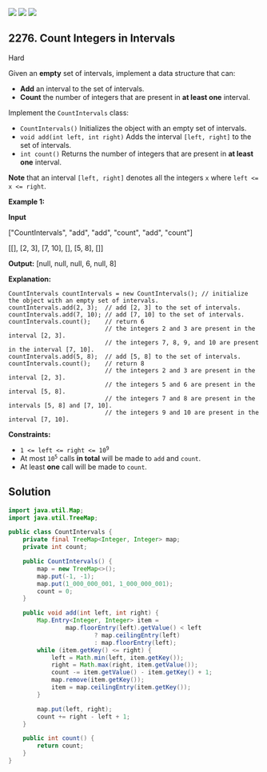 [![](https://img.shields.io/github/stars/javadev/LeetCode-in-Java?label=Stars&style=flat-square)](https://github.com/javadev/LeetCode-in-Java)
[![](https://img.shields.io/github/forks/javadev/LeetCode-in-Java?label=Fork%20me%20on%20GitHub%20&style=flat-square)](https://github.com/javadev/LeetCode-in-Java/fork)
[![](https://img.shields.io/badge/-LeetCode%20in%20Kotlin-blue?style=flat-square)](https://github.com/javadev/LeetCode-in-Kotlin)

## 2276\. Count Integers in Intervals

Hard

Given an **empty** set of intervals, implement a data structure that can:

*   **Add** an interval to the set of intervals.
*   **Count** the number of integers that are present in **at least one** interval.

Implement the `CountIntervals` class:

*   `CountIntervals()` Initializes the object with an empty set of intervals.
*   `void add(int left, int right)` Adds the interval `[left, right]` to the set of intervals.
*   `int count()` Returns the number of integers that are present in **at least one** interval.

**Note** that an interval `[left, right]` denotes all the integers `x` where `left <= x <= right`.

**Example 1:**

**Input**

["CountIntervals", "add", "add", "count", "add", "count"]

[[], [2, 3], [7, 10], [], [5, 8], []]

**Output:** [null, null, null, 6, null, 8]

**Explanation:**

    CountIntervals countIntervals = new CountIntervals(); // initialize the object with an empty set of intervals.
    countIntervals.add(2, 3);  // add [2, 3] to the set of intervals.
    countIntervals.add(7, 10); // add [7, 10] to the set of intervals.
    countIntervals.count();    // return 6
                               // the integers 2 and 3 are present in the interval [2, 3].
                               // the integers 7, 8, 9, and 10 are present in the interval [7, 10].
    countIntervals.add(5, 8);  // add [5, 8] to the set of intervals.
    countIntervals.count();    // return 8
                               // the integers 2 and 3 are present in the interval [2, 3].
                               // the integers 5 and 6 are present in the interval [5, 8].
                               // the integers 7 and 8 are present in the intervals [5, 8] and [7, 10].
                               // the integers 9 and 10 are present in the interval [7, 10].

**Constraints:**

*   <code>1 <= left <= right <= 10<sup>9</sup></code>
*   At most <code>10<sup>5</sup></code> calls **in total** will be made to `add` and `count`.
*   At least **one** call will be made to `count`.

## Solution

```java
import java.util.Map;
import java.util.TreeMap;

public class CountIntervals {
    private final TreeMap<Integer, Integer> map;
    private int count;

    public CountIntervals() {
        map = new TreeMap<>();
        map.put(-1, -1);
        map.put(1_000_000_001, 1_000_000_001);
        count = 0;
    }

    public void add(int left, int right) {
        Map.Entry<Integer, Integer> item =
                map.floorEntry(left).getValue() < left
                        ? map.ceilingEntry(left)
                        : map.floorEntry(left);
        while (item.getKey() <= right) {
            left = Math.min(left, item.getKey());
            right = Math.max(right, item.getValue());
            count -= item.getValue() - item.getKey() + 1;
            map.remove(item.getKey());
            item = map.ceilingEntry(item.getKey());
        }

        map.put(left, right);
        count += right - left + 1;
    }

    public int count() {
        return count;
    }
}
```